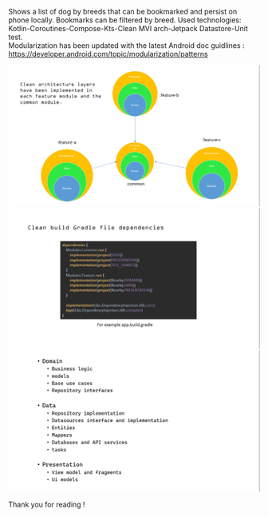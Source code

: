 Shows a list of dog by breeds that can be bookmarked and persist on phone locally. Bookmarks can be filtered by breed. Used technologies: Kotlin-Coroutines-Compose-Kts-Clean MVI arch-Jetpack Datastore-Unit test.  
Modularization has been updated with the latest Android doc guidlines : https://developer.android.com/topic/modularization/patterns

![image.png](./image.png)
![image-7.png](./image-7.png)
![image-9.png](./image-9.png)

Thank you for reading !
